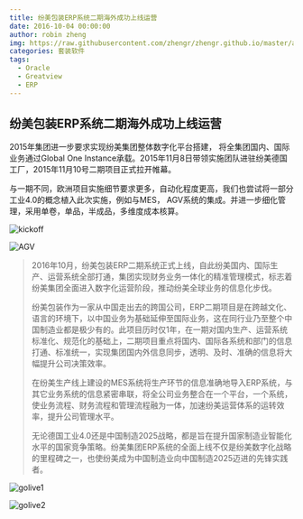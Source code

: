 ```yaml
---
title: 纷美包装ERP系统二期海外成功上线运营
date: 2016-10-04 00:00:00
author: robin zheng
img: https://raw.githubusercontent.com/zhengr/zhengr.github.io/master/assets/images/AGV.jpg
categories: 套装软件
tags:
  - Oracle
  - Greatview
  - ERP
---
```

## 纷美包装ERP系统二期海外成功上线运营

2015年集团进一步要求实现纷美集团整体数字化平台搭建， 将全集团国内、国际业务通过Global One Instance承载。2015年11月8日带领实施团队进驻纷美德国工厂，2015年11月10号二期项目正式拉开帷幕。 

与一期不同，欧洲项目实施细节要求更多，自动化程度更高，我们也尝试将一部分工业4.0的概念植入此次实施，例如与MES， AGV系统的集成。并进一步细化管理，采用单卷，单品，半成品，多维度成本核算。

![kickoff](https://raw.githubusercontent.com/zhengr/zhengr.github.io/master/assets/images/kickoff.PNG)

![AGV](https://raw.githubusercontent.com/zhengr/zhengr.github.io/master/assets/images/AGV.jpg)

> 2016年10月，纷美包装ERP二期系统正式上线，自此纷美国内、国际生产、运营系统全部打通，集团实现财务业务一体化的精准管理模式，标志着纷美集团全面进入数字化运营阶段，推动纷美全球业务的信息化步伐。
>
> 纷美包装作为一家从中国走出去的跨国公司，ERP二期项目是在跨越文化、语言的环境下，以中国业务为基础延伸至国际业务，这在同行业乃至整个中国制造业都是极少有的。此项目历时仅1年，在一期对国内生产、运营系统标准化、规范化的基础上，二期项目重点将国内、国际各系统和部门的信息打通、标准统一，实现集团国内外信息同步，透明、及时、准确的信息将大幅提升公司决策效率。
>
> 在纷美生产线上建设的MES系统将生产环节的信息准确地导入ERP系统，与其它业务系统的信息紧密串联，将全公司业务整合在一个平台，一个系统，使业务流程、财务流程和管理流程融为一体，加速纷美运营体系的运转效率，提升公司管理水平。
>
> 无论德国工业4.0还是中国制造2025战略，都是旨在提升国家制造业智能化水平的国家竞争策略。纷美集团ERP系统的全面上线不仅是纷美数字化战略的里程碑之一，也使纷美成为中国制造业向中国制造2025迈进的先锋实践者。

![golive1](https://raw.githubusercontent.com/zhengr/zhengr.github.io/master/assets/images/golive1.jpg)

![golive2](https://raw.githubusercontent.com/zhengr/zhengr.github.io/master/assets/images/golive2.jpg)